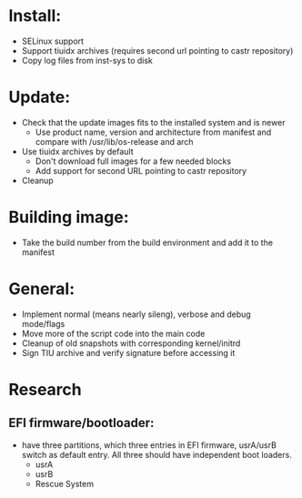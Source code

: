 # Install:

* SELinux support
* Support tiuidx archives (requires second url pointing to castr repository)
* Copy log files from inst-sys to disk

# Update:
* Check that the update images fits to the installed system and is newer
  * Use product name, version and architecture from manifest and compare with /usr/lib/os-release and arch
* Use tiuidx archives by default
  * Don't download full images for a few needed blocks
  * Add support for second URL pointing to castr repository
* Cleanup

# Building image:
* Take the build number from the build environment and add it to the manifest

# General:
* Implement normal (means nearly sileng), verbose and debug mode/flags
* Move more of the script code into the main code
* Cleanup of old snapshots with corresponding kernel/initrd
* Sign TIU archive and verify signature before accessing it

# Research
## EFI firmware/bootloader:
* have three partitions, which three entries in EFI firmware, usrA/usrB switch as default entry. All three should have independent boot loaders.
  * usrA
  * usrB
  * Rescue System
  
